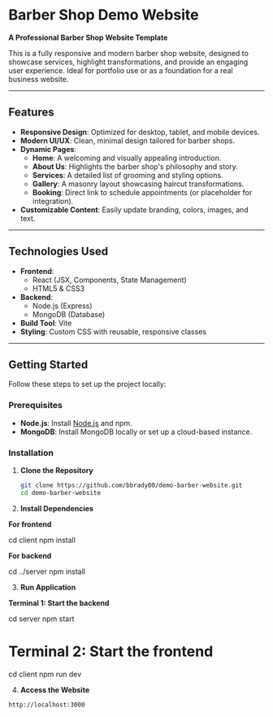 # Barber Shop Demo Website

**A Professional Barber Shop Website Template**

This is a fully responsive and modern barber shop website, designed to showcase services, highlight transformations, and provide an engaging user experience. Ideal for portfolio use or as a foundation for a real business website.

---

## Features

- **Responsive Design**: Optimized for desktop, tablet, and mobile devices.
- **Modern UI/UX**: Clean, minimal design tailored for barber shops.
- **Dynamic Pages**:
  - **Home**: A welcoming and visually appealing introduction.
  - **About Us**: Highlights the barber shop's philosophy and story.
  - **Services**: A detailed list of grooming and styling options.
  - **Gallery**: A masonry layout showcasing haircut transformations.
  - **Booking**: Direct link to schedule appointments (or placeholder for integration).
- **Customizable Content**: Easily update branding, colors, images, and text.

---

## Technologies Used

- **Frontend**:
  - React (JSX, Components, State Management)
  - HTML5 & CSS3
- **Backend**:
  - Node.js (Express)
  - MongoDB (Database)
- **Build Tool**: Vite
- **Styling**: Custom CSS with reusable, responsive classes

---

## Getting Started

Follow these steps to set up the project locally:

### Prerequisites

- **Node.js**: Install [Node.js](https://nodejs.org/) and npm.
- **MongoDB**: Install MongoDB locally or set up a cloud-based instance.

### Installation

1. **Clone the Repository**

   ```bash
   git clone https://github.com/bbrady00/demo-barber-website.git
   cd demo-barber-website
   ```

2. **Install Dependencies**

**For frontend**

cd client
npm install

**For backend**

cd ../server
npm install

3. **Run Application**

**Terminal 1: Start the backend**

cd server
npm start

# Terminal 2: Start the frontend

cd client
npm run dev

4. **Access the Website**

`http://localhost:3000`

